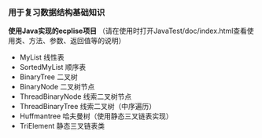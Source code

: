### 用于复习数据结构基础知识
**使用Java实现的ecplise项目**
（请在使用时打开JavaTest/doc/index.html查看使用类、方法、参数、返回值等的说明）
* MyList 线性表
* SortedMyList 顺序表
* BinaryTree 二叉树
* BinaryNode 二叉树节点
* ThreadBinaryNode 线索二叉树节点
* ThreadBinaryTree 线索二叉树（中序遍历）
* Huffmantree 哈夫曼树（使用静态三叉链表实现）
* TriElement 静态三叉链表类
